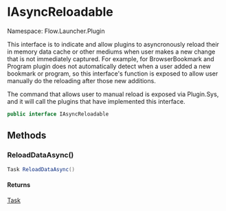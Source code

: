 # IAsyncReloadable

Namespace: Flow.Launcher.Plugin

This interface is to indicate and allow plugins to asyncronously reload their
 in memory data cache or other mediums when user makes a new change
 that is not immediately captured. For example, for BrowserBookmark and Program
 plugin does not automatically detect when a user added a new bookmark or program,
 so this interface's function is exposed to allow user manually do the reloading after 
 those new additions.
 
 The command that allows user to manual reload is exposed via Plugin.Sys, and
 it will call the plugins that have implemented this interface.

```csharp
public interface IAsyncReloadable
```

## Methods

### **ReloadDataAsync()**



```csharp
Task ReloadDataAsync()
```

#### Returns

[Task](https://docs.microsoft.com/en-us/dotnet/api/system.threading.tasks.task)<br>
